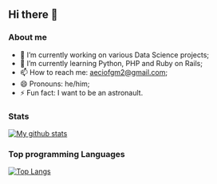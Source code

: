 ## Hi there 👋

### About me

- 🔭 I’m currently working on various Data Science projects;
- 🌱 I’m currently learning Python, PHP and Ruby on Rails;
- 📫 How to reach me: aeciofgm2@gmail.com;
- 😄 Pronouns: he/him;
- ⚡ Fun fact: I want to be an astronault.

### Stats

[![My github stats](https://github-readme-stats.vercel.app/api?username=afgmlff)](https://github.com/anuraghazra/github-readme-stats)

### Top programming Languages

[![Top Langs](https://github-readme-stats.vercel.app/api/top-langs/?username=afgmlff)](https://github.com/anuraghazra/github-readme-stats)
